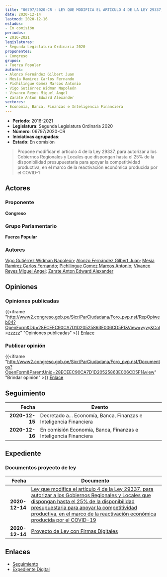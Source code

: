 ```yaml
---
title: "06797/2020-CR - LEY QUE MODIFICA EL ARTÍCULO 4 DE LA LEY 29337, PARA AUTORIZAR A LOS GOBIERNOS REGIONALES Y LOCALES QUE DISPONGAN HASTA EL 25% DE LA DISPONIBILIDAD PRESUPUESTARIA PARA APOYAR COMPETITIVIDAD PRODUCTIVA, EN EL"
date: 2020-12-14
lastmod: 2020-12-16
estados:
- En comisión
periodos:
- 2016-2021
legislaturas:
- Segunda Legislatura Ordinaria 2020
proponentes:
- Congreso
grupos:
- Fuerza Popular
autores:
- Alonzo Fernández Gilbert Juan
- Mesía Ramirez Carlos Fernando
- Pichilingue Gomez Marcos Antonio
- Vigo Gutiérrez Widman Napoleón
- Vivanco Reyes Miguel Angel
- Zarate Anton Edward Alexander
sectores:
- Economía, Banca, Finanzas e Inteligencia Financiera
---
```

- **Periodo**: 2016-2021
- **Legislatura**: Segunda Legislatura Ordinaria 2020
- **Número**: 06797/2020-CR
- **Iniciativas agrupadas**: 
- **Estado**: En comisión

> Propone modificar el artículo 4 de la Ley 29337, para autorizar a los Gobiernos Regionales y Locales que dispongan hasta el 25% de la disponibilidad presupuestaria para apoyar la competitividad productiva, en el marco de la reactivación económica producida por el COVID-1


## Actores

### Proponente

**Congreso**

### Grupo Parlamentario

**Fuerza Popular**

### Autores

[Vigo Gutiérrez Widman Napoleón](mailto:mailto:wvigo@congreso.gob.pe); [Alonzo Fernández Gilbert Juan](mailto:mailto:galonzo@congreso.gob.pe); [Mesía Ramirez Carlos Fernando](mailto:mailto:cmesia@congreso.gob.pe); [Pichilingue Gomez Marcos Antonio](mailto:mailto:mpichilingue@congreso.gob.pe); [Vivanco Reyes Miguel Angel](mailto:mailto:mvivanco@congreso.gob.pe); [Zarate Anton Edward Alexander](mailto:mailto:ezarate@congreso.gob.pe)

## Opiniones

### Opiniones publicadas

{{<iframe "http://www2.congreso.gob.pe/Sicr/ParCiudadana/Foro_pvp.nsf/RepOpiweb04?OpenForm&Db=28ECEEC90CA7D1D20525863E006CD5F1&View=yyyy&Col=zzzzz" "Opiniones publicadas" >}}
[Enlace](http://www2.congreso.gob.pe/Sicr/ParCiudadana/Foro_pvp.nsf/RepOpiweb04?OpenForm&Db=28ECEEC90CA7D1D20525863E006CD5F1&View=yyyy&Col=zzzzz)

### Publicar opinión

{{<iframe "http://www2.congreso.gob.pe/Sicr/ParCiudadana/Foro_pvp.nsf/Documentos?OpenForm&ParentUnid=28ECEEC90CA7D1D20525863E006CD5F1&view" "Brindar opinión" >}}
[Enlace](http://www2.congreso.gob.pe/Sicr/ParCiudadana/Foro_pvp.nsf/Documentos?OpenForm&ParentUnid=28ECEEC90CA7D1D20525863E006CD5F1&view)


## Seguimiento

| Fecha | Evento |
|------:|--------|
| **2020-12-15** | Decretado a... Economía, Banca, Finanzas e Inteligencia Financiera |
| **2020-12-16** | En comisión Economía, Banca, Finanzas e Inteligencia Financiera |

## Expediente

### Documentos proyecto de ley

| Fecha | Documento |
|------:|-----------|
| **2020-12-14** | [Ley que modifica el artículo 4 de la Ley 29337, para autorizar a los Gobiernos Regionales y Locales que dispongan hasta el 25% de la disponibilidad presupuestaria para apoyar la competitividad productiva, en el marco de la reactivación económica producida por el COVID-19](https://leyes.congreso.gob.pe/Documentos/2016_2021/Proyectos_de_Ley_y_de_Resoluciones_Legislativas/PL06797-20201214.pdf) |
| **2020-12-14** | [Proyecto de Ley con Firmas Digitales](https://leyes.congreso.gob.pe/Documentos/2016_2021/Proyectos_de_Ley_y_de_Resoluciones_Legislativas/Proyectos_Firmas_digitales/PL06797.pdf) |

## Enlaces

- [Seguimiento](http://www2.congreso.gob.pe/Sicr/TraDocEstProc/CLProLey2016.nsf/f7fff46988ca05b1052578e100829cc7/0e84f0d79a072a180525863e00747836?OpenDocument)
- [Expediente Digital](http://www2.congreso.gob.pe/Sicr/TraDocEstProc/Expvirt_2011.nsf/visbusqptramdoc1621/06797?opendocument)

